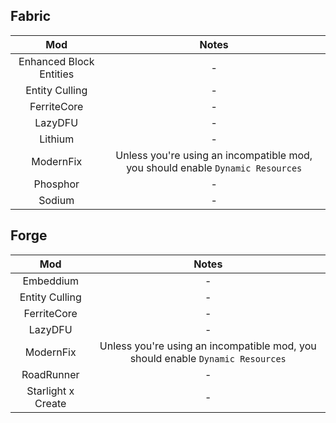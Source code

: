 ## Fabric
| Mod | Notes |
|:---:|:---:|
| Enhanced Block Entities | - |
| Entity Culling | - |
| FerriteCore | - |
| LazyDFU | - |
| Lithium | - |
| ModernFix | Unless you're using an incompatible mod, you should enable `Dynamic Resources` |
| Phosphor | - |
| Sodium | - |

## Forge
| Mod | Notes |
|:---:|:---:|
| Embeddium | - |
| Entity Culling | - |
| FerriteCore | - |
| LazyDFU | - |
| ModernFix | Unless you're using an incompatible mod, you should enable `Dynamic Resources` |
| RoadRunner | - |
| Starlight x Create | - |
